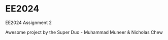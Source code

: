 EE2024
======

EE2024 Assignment 2


Awesome project by the Super Duo - Muhammad Muneer & Nicholas Chew
